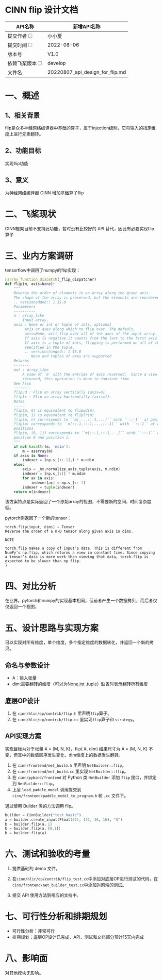 # CINN flip 设计文档

| API名称                                                      | 新增API名称                                                  |
| ------------------------------------------------------------ | ------------------------------------------------------------ |
| 提交作者<input type="checkbox" class="rowselector hidden">   | 小小夏                                                    |
| 提交时间<input type="checkbox" class="rowselector hidden">   | 2022-08-06                                                   |
| 版本号                                                       | V1.0                                                         |
| 依赖飞桨版本<input type="checkbox" class="rowselector hidden"> | develop                                                      |
| 文件名                                                       | 20220807_api_design_for_flip.md<br> |


# 一、概述

## 1、相关背景

flip是众多神经网络编译器中基础的算子，属于injection级别，它将输入的指定维度上进行元素翻转。

## 2、功能目标

实现flip功能

## 3、意义

为神经网络编译器 CINN 增加基础算子flip

# 二、飞桨现状

CINN框架目前不支持此功能，暂时没有比较好的 API 替代，因此有必要实现flip算子


# 三、业内方案调研



tensorflow中调用了numpy的flip实现：

```python
@array_function_dispatch(_flip_dispatcher)
def flip(m, axis=None):
    """
    Reverse the order of elements in an array along the given axis.
    The shape of the array is preserved, but the elements are reordered.
    .. versionadded:: 1.12.0
    Parameters
    ----------
    m : array_like
        Input array.
    axis : None or int or tuple of ints, optional
         Axis or axes along which to flip over. The default,
         axis=None, will flip over all of the axes of the input array.
         If axis is negative it counts from the last to the first axis.
         If axis is a tuple of ints, flipping is performed on all of the axes
         specified in the tuple.
         .. versionchanged:: 1.15.0
            None and tuples of axes are supported
    Returns
    -------
    out : array_like
        A view of `m` with the entries of axis reversed.  Since a view is
        returned, this operation is done in constant time.
    See Also
    --------
    flipud : Flip an array vertically (axis=0).
    fliplr : Flip an array horizontally (axis=1).
    Notes
    -----
    flip(m, 0) is equivalent to flipud(m).
    flip(m, 1) is equivalent to fliplr(m).
    flip(m, n) corresponds to ``m[...,::-1,...]`` with ``::-1`` at position n.
    flip(m) corresponds to ``m[::-1,::-1,...,::-1]`` with ``::-1`` at all
    positions.
    flip(m, (0, 1)) corresponds to ``m[::-1,::-1,...]`` with ``::-1`` at
    position 0 and position 1.
    """
    if not hasattr(m, 'ndim'):
        m = asarray(m)
    if axis is None:
        indexer = (np.s_[::-1],) * m.ndim
    else:
        axis = _nx.normalize_axis_tuple(axis, m.ndim)
        indexer = [np.s_[:]] * m.ndim
        for ax in axis:
            indexer[ax] = np.s_[::-1]
        indexer = tuple(indexer)
    return m[indexer]
```

该方案特点是实际返回了一个原始array的视图，不需要新的空间，时间复杂度低。

pytorch则返回了一个新的tensor：

```
torch.flip(input, dims) → Tensor
Reverse the order of a n-D tensor along given axis in dims.

NOTE

torch.flip makes a copy of input’s data. This is different from NumPy’s np.flip, which returns a view in constant time. Since copying a tensor’s data is more work than viewing that data, torch.flip is expected to be slower than np.flip.
}
```

# 四、对比分析

在业界，pytorch和numpy的实现基本相同，但前者产生一个数据拷贝，而后者仅仅返回一个视图。

# 五、设计思路与实现方案

可以实现对所有维度，单个维度，多个指定维度的数据转化，并返回一个新的拷贝。

## 命名与参数设计

- A：输入张量
- dim:需要翻转的维度（可以为None,int ,tuple）缺省时表示翻转所有维度

## 底层OP设计

1. 在 `cinn/hlir/op/contrib/flip.h` 里声明`flip`算子。
2. 在 `cinn/hlir/op/contrib/flip.cc` 里实现`flip`算子和 `strategy`。

## API实现方案

实现目标为对于张量 A = (M, N, K)，flip( A, dim) 结果尺寸为 A = (M, N, K) 不变，但其中的数值顺序发生变化，dim维度上的数据发生翻转。

1. 在 `cinn/frontend/net_build.h` 里声明 `NetBuilder::flip`。
2. 在 `cinn/frontend/net_build.cc` 里实现 `NetBuilder::flip`。
3. 在 `cinn/pybind/frontend` 对 Python 类 `NetBuilder` 添加 `flip` 接口，并绑定到 `NetBuilder::flip`。
4. 上层 `load_paddle_model` 调用提交到 `cinn/frontend/paddle_model_to_program.h` 和 `.cc` 文件下。

通过使用 Builder 类的方法调用 flip。

```python
builder = CinnBuilder("test_basic")
a = builder.create_input(Float(32), (32, 16, 16), "A")
b = builder.flip(a，1)
b = builder.flip(a，(0,1))
b = builder.flip(a)
```

# 六、测试和验收的考量

1. 提供基础的 demo 文件。

2. 在`cinn/hlir/op/contrib/flip_test.cc`中添加对底层OP进行测试的代码，在`cinn/frontend/net_builder_test.cc`中添加对前端的测试。
3. 提交 API 使用方法到相应的文档中。

# 七、可行性分析和排期规划

- 可行性分析：非常可行
- 排期规划：底层OP设计已完成，API、测试和文档部分预计15天内完成

# 八、影响面

对其他模块无影响。
